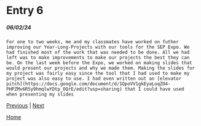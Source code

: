 # Entry 6
##### 06/02/24

    For one to two weeks, me and my classmates have worked on futher improving our Year-Long-Projects with our tools for the SEP Expo. We had finished most of the work that was needed to be done. All we had left was to make improvements to make our projects the best they can be. On the last week before the Expo, we worked on making slides that would present our projects and why we made them. Making the slides for my project was fairly easy since the tool that I had used to make my project was also easy to use. I had even written out an [elevator pitch](https://docs.google.com/document/d/1QpoVV1gkEyaLoqZO4-PHPZMv6R5y9hmqlwYDtp_OQrE/edit?usp=sharing) that I could have used when presenting my slides

[Previous](entry05.md) | [Next](entry07.md)

[Home](../README.md)